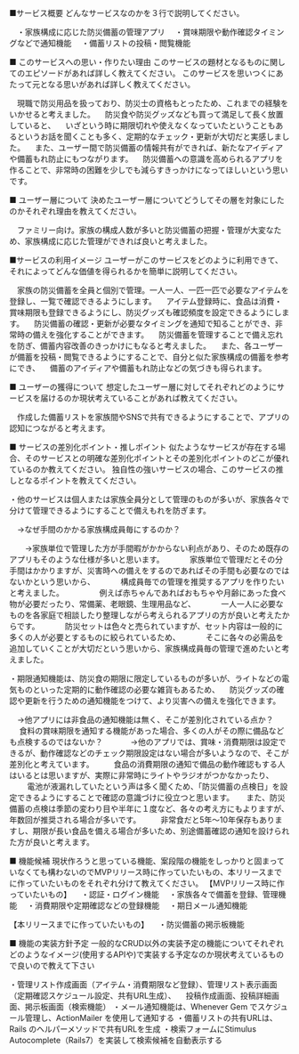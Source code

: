 ■サービス概要
どんなサービスなのかを３行で説明してください。

　・家族構成に応じた防災備蓄の管理アプリ
　・賞味期限や動作確認タイミングなどで通知機能
　・備蓄リストの投稿・閲覧機能


■ このサービスへの思い・作りたい理由
このサービスの題材となるものに関してのエピソードがあれば詳しく教えてください。
このサービスを思いつくにあたって元となる思いがあれば詳しく教えてください。

　現職で防災用品を扱っており、防災士の資格もとったため、これまでの経験をいかせると考えました。
　防災食や防災グッズなども買って満足して長く放置していると、
　いざという時に期限切れや使えなくなっていたということもあるというお話を聞くことも多く、定期的なチェック・更新が大切だと実感しました。
　また、ユーザー間で防災備蓄の情報共有ができれば、新たなアイディアや備蓄もれ防止にもつながります。
　防災備蓄への意識を高められるアプリを作ることで、非常時の困難を少しでも減らすきっかけになってほしいという思いです。


■ ユーザー層について
決めたユーザー層についてどうしてその層を対象にしたのかそれぞれ理由を教えてください。

　ファミリー向け。家族の構成人数が多いと防災備蓄の把握・管理が大変なため、家族構成に応じた管理ができれば良いと考えました。

■サービスの利用イメージ
ユーザーがこのサービスをどのように利用できて、それによってどんな価値を得られるかを簡単に説明してください。

　家族の防災備蓄を全員と個別で管理。一人一人、一匹一匹で必要なアイテムを登録し、一覧で確認できるようにします。
　アイテム登録時に、食品は消費・賞味期限も登録できるようにし、防災グッズも確認頻度を設定できるようにします。
　防災備蓄の確認・更新が必要なタイミングを通知で知ることができ、非常時の備えを強化することができます。
　防災備蓄を管理することで備え忘れを防ぎ、備蓄内容改善のきっかけにもなると考えました。
　また、各ユーザーが備蓄を投稿・閲覧できるようにすることで、自分と似た家族構成の備蓄を参考にでき、
　備蓄のアイディアや備蓄もれ防止などの気づきも得られます。


■ ユーザーの獲得について
想定したユーザー層に対してそれぞれどのようにサービスを届けるのか現状考えていることがあれば教えてください。

　作成した備蓄リストを家族間やSNSで共有できるようにすることで、アプリの認知につながると考えます。
　


■ サービスの差別化ポイント・推しポイント
似たようなサービスが存在する場合、そのサービスとの明確な差別化ポイントとその差別化ポイントのどこが優れているのか教えてください。
独自性の強いサービスの場合、このサービスの推しとなるポイントを教えてください。

・他のサービスは個人または家族全員分として管理のものが多いが、家族各々で分けて管理できるようにすることで備えもれを防ぎます。

　→なぜ手間のかかる家族構成員毎にするのか？

　　→家族単位で管理した方が手間暇がかからない利点があり、そのため既存のアプリもそのような仕様が多いと思います。
　　　家族単位で管理だとその分手間はかかりますが、災害時への備えをするのであればその手間も必要なのではないかという思いから、
　　　構成員毎での管理を推奨するアプリを作りたいと考えました。
　
　　　例えば赤ちゃんであればおもちゃや月齢にあった食べ物が必要だったり、常備薬、老眼鏡、生理用品など、
　　　一人一人に必要なものを各家庭で相談したり整理しながら考えられるアプリの方が良いと考えたからです。
　　　防災セットは色々と売られていますが、セット内容は一般的に多くの人が必要とするものに絞られているため、
　　　そこに各々の必需品を追加していくことが大切だという思いから、家族構成員毎の管理で進めたいと考えました。
　

・期限通知機能は、防災食の期限に限定しているものが多いが、ライトなどの電気ものといった定期的に動作確認の必要な雑貨もあるため、
　防災グッズの確認や更新を行うための通知機能をつけて、より災害への備えを強化できます。

　→他アプリには非食品の通知機能は無く、そこが差別化されている点か？
　 食料の賞味期限を通知する機能があった場合、多くの人がその際に備品なども点検するのではないか？
　
　　→他のアプリでは、賞味・消費期限は設定できるが、動作確認などのチェック期限設定はない場合が多いようなので、そこが差別化と考えています。
　　 食品の消費期限の通知で備品の動作確認もする人はいるとは思いますが、実際に非常時にライトやラジオがつかなかったり、
　　 電池が液漏れしていたという声は多く聞くため、「防災備蓄の点検日」を設定できるようにすることで確認の意識づけに役立つと思います。
　   また、防災備蓄の点検は季節の変わり目や半年に１度など、各々の考え方にもよりますが、年数回が推奨される場合が多いです。
　　 非常食だと5年〜10年保存もありますし、期限が長い食品を備える場合が多いため、別途備蓄確認の通知を設けられた方が良いと考えます。


■ 機能候補
現状作ろうと思っている機能、案段階の機能をしっかりと固まっていなくても構わないのでMVPリリース時に作っていたいもの、本リリースまでに作っていたいものをそれぞれ分けて教えてください。
【MVPリリース時に作っていたいもの】
　・認証・ログイン機能
　・家族各々で備蓄を登録、管理機能
　・消費期限や定期確認などの登録機能
　・期日メール通知機能

【本リリースまでに作っていたいもの】
　・防災備蓄の掲示板機能
　　

■ 機能の実装方針予定
一般的なCRUD以外の実装予定の機能についてそれぞれどのようなイメージ(使用するAPIや)で実装する予定なのか現状考えているもので良いので教えて下さい

・管理リスト作成画面（アイテム・消費期限など登録）、管理リスト表示画面（定期確認スケジュール設定、共有URL生成）、
　投稿作成画面、投稿詳細画面、掲示板画面（検索機能）
・メール通知機能は、Whenever Gem でスケジュール管理し、ActionMailer を使用して通知する
・備蓄リストの共有URLは、Rails のヘルパーメソッドで共有URLを生成
・検索フォームにStimulus Autocomplete（Rails7）を実装して検索候補を自動表示する